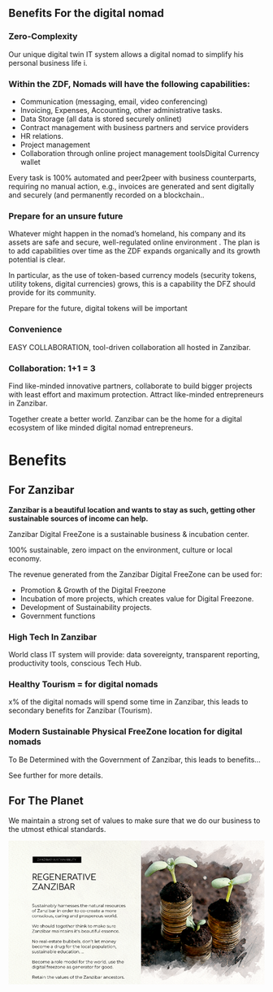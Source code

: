 
## Benefits For the digital nomad

### Zero-Complexity

Our unique digital twin IT system allows a digital nomad to simplify his personal business life i.

### Within the ZDF, Nomads will have the following capabilities:  

* Communication (messaging, email, video conferencing)
* Invoicing, Expenses, Accounting, other administrative tasks.
* Data Storage (all  data is stored securely onlinet)
* Contract management with business partners and service providers
* HR relations.
* Project management
* Collaboration through online project management toolsDigital Currency wallet 

Every task  is 100% automated and peer2peer with business counterparts, requiring no manual action, e.g.,  invoices are generated and sent digitally and securely (and permanently recorded on a blockchain..

### Prepare for an unsure future

Whatever might happen in the nomad’s homeland, his company and its assets are safe and secure,  well-regulated online environment . The plan is to add capabilities over time as the ZDF expands organically and its growth potential  is clear.

In particular, as the use of token-based currency models (security tokens, utility tokens, digital currencies) grows, this is a capability the DFZ should provide for its community. 

Prepare for the future, digital tokens will be important

### Convenience

EASY COLLABORATION, tool-driven collaboration all hosted in Zanzibar. 

### Collaboration: 1+1 = 3

Find like-minded innovative partners, collaborate to build bigger projects with least effort and maximum protection. Attract like-minded entrepreneurs in Zanzibar.

Together create a better world. Zanzibar can be the home for a digital ecosystem of like minded digital nomad entrepreneurs.

# Benefits

## For Zanzibar

**Zanzibar is a beautiful location and wants to stay as such, getting other sustainable sources of income can help.**

Zanzibar Digital FreeZone is a sustainable business & incubation center.

100% sustainable, zero impact on the environment, culture or local economy.

The revenue generated from the Zanzibar Digital FreeZone can be used for:

* Promotion & Growth of the Digital Freezone
* Incubation of more projects, which creates value for Digital Freezone.
* Development of Sustainability projects.
* Government functions

### High Tech In Zanzibar

World class IT system will provide: data sovereignty, transparent reporting, productivity tools, conscious Tech Hub.

### Healthy Tourism = for digital nomads

x% of the digital nomads will spend some time in Zanzibar, this leads to secondary benefits for Zanzibar (Tourism).

### Modern Sustainable Physical FreeZone location for digital nomads

To Be Determined with the Government of Zanzibar, this leads to benefits...

See further for more details.

## For The Planet

We maintain a strong set of values to make sure that we do our business to the utmost ethical standards.

![image alt text](img/regenerative_zanzibar.png)

